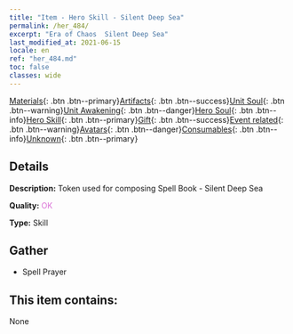 ```yaml
---
title: "Item - Hero Skill - Silent Deep Sea"
permalink: /her_484/
excerpt: "Era of Chaos  Silent Deep Sea"
last_modified_at: 2021-06-15
locale: en
ref: "her_484.md"
toc: false
classes: wide
---
```

 [Materials](/Items/){: .btn .btn--primary}[Artifacts](/Items/Artifacts/){: .btn .btn--success}[Unit Soul](/Items/UnitSoul/){: .btn .btn--warning}[Unit Awakening](/Items/UnitAwakening/){: .btn .btn--danger}[Hero Soul](/Items/HeroSoul/){: .btn .btn--info}[Hero Skill](/Items/HeroSkill/){: .btn .btn--primary}[Gift](/Items/Gift/){: .btn .btn--success}[Event related](/Items/Events/){: .btn .btn--warning}[Avatars](/Items/Avatars/){: .btn .btn--danger}[Consumables](/Items/Consumables/){: .btn .btn--info}[Unknown](/Items/Unknown/){: .btn .btn--primary}

## Details
 **Description:** Token used for composing Spell Book - Silent Deep Sea

 **Quality:** <span style="color: #DA70D6">OK</span>

 **Type:** Skill

## Gather

*    Spell Prayer 

## This item contains:

  None

